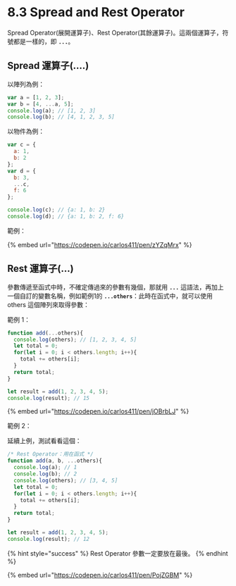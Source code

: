 # 8.3 Spread and Rest Operator

Spread Operator(展開運算子)、Rest Operator(其餘運算子)。這兩個運算子，符號都是一樣的，即 **`...`**。

## Spread 運算子(....)

以陣列為例：

```javascript
var a = [1, 2, 3];
var b = [4, ...a, 5];
console.log(a); // [1, 2, 3]
console.log(b); // [4, 1, 2, 3, 5]
```

以物件為例：

```javascript
var c = {
  a: 1,
  b: 2
};
var d = {
  b: 3,
  ...c,
  f: 6
};

console.log(c); // {a: 1, b: 2}
console.log(d); // {a: 1, b: 2, f: 6}
```

範例：

{% embed url="https://codepen.io/carlos411/pen/zYZqMrx" %}



## Rest 運算子(...)

參數傳遞至函式中時，不確定傳過來的參數有幾個，那就用 **`...`** 這語法，再加上一個自訂的變數名稱，例如範例1的 **`...others`**：此時在函式中，就可以使用 others 這個陣列來取得參數：

範例 1：

```javascript
function add(...others){
  console.log(others); // [1, 2, 3, 4, 5]
  let total = 0;
  for(let i = 0; i < others.length; i++){
    total += others[i];
  }
  return total;
}

let result = add(1, 2, 3, 4, 5);
console.log(result); // 15
```



{% embed url="https://codepen.io/carlos411/pen/jOBrbLJ" %}



範例 2：

延續上例，測試看看這個：

```javascript
/* Rest Operator：用在函式 */
function add(a, b, ...others){
  console.log(a); // 1
  console.log(b); // 2
  console.log(others); // [3, 4, 5]
  let total = 0;
  for(let i = 0; i < others.length; i++){
    total += others[i];
  }
  return total;
}

let result = add(1, 2, 3, 4, 5);
console.log(result); // 12
```



{% hint style="success" %}
Rest Operator 參數一定要放在最後。
{% endhint %}

{% embed url="https://codepen.io/carlos411/pen/PojZGBM" %}

